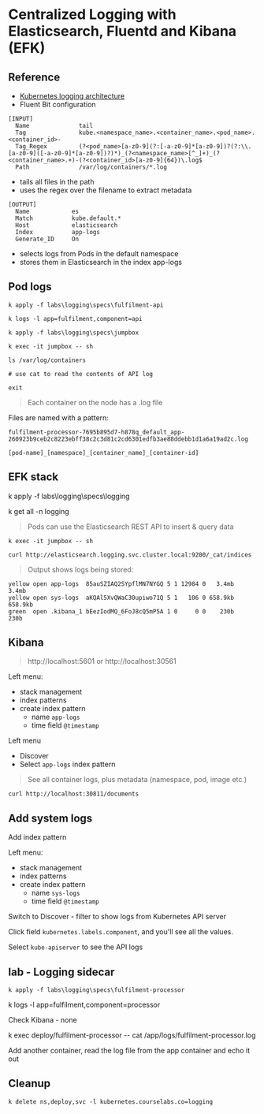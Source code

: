 # Centralized Logging with Elasticsearch, Fluentd and Kibana (EFK)


## Reference

- [Kubernetes logging architecture](https://kubernetes.io/docs/concepts/cluster-administration/logging/#logging-at-the-node-level)
- Fluent Bit configuration

```
[INPUT]
  Name              tail
  Tag               kube.<namespace_name>.<container_name>.<pod_name>.<container_id>-
  Tag_Regex         (?<pod_name>[a-z0-9](?:[-a-z0-9]*[a-z0-9])?(?:\\.[a-z0-9]([-a-z0-9]*[a-z0-9])?)*)_(?<namespace_name>[^_]+)_(?<container_name>.+)-(?<container_id>[a-z0-9]{64})\.log$
  Path              /var/log/containers/*.log
```

- tails all files in the path
- uses the regex over the filename to extract metadata

```
[OUTPUT]
  Name            es
  Match           kube.default.*
  Host            elasticsearch
  Index           app-logs
  Generate_ID     On
```

- selects logs from Pods in the default namespace
- stores them in Elasticsearch in the index app-logs

## Pod logs

```
k apply -f labs\logging\specs\fulfilment-api

k logs -l app=fulfilment,component=api
```

```
k apply -f labs\logging\specs\jumpbox

k exec -it jumpbox -- sh

ls /var/log/containers

# use cat to read the contents of API log

exit
```

> Each container on the node has a .log file

Files are named with a pattern:

```
fulfilment-processor-7695b895d7-h878q_default_app-260923b9ceb2c8223ebff38c2c3d81c2cd6301edfb3ae88ddebb1d1a6a19ad2c.log
```

`[pod-name]_[namespace]_[container_name]_[container-id]`


## EFK stack

k apply -f labs\logging\specs\logging

k get all -n logging


> Pods can use the Elasticsearch REST API to insert & query data

```
k exec -it jumpbox -- sh

curl http://elasticsearch.logging.svc.cluster.local:9200/_cat/indices
```

> Output shows logs being stored:

```
yellow open app-logs  85auSZIAQ2SYpflMN7NYGQ 5 1 12984 0   3.4mb   3.4mb
yellow open sys-logs  aKQAl5XvQWaC30upiwo71Q 5 1   106 0 658.9kb 658.9kb
green  open .kibana_1 bEezIodMQ_6FoJ8cQ5mP5A 1 0     0 0    230b    230b
```

## Kibana

> http://localhost:5601 or http://localhost:30561 

Left menu:

- stack management
- index patterns
- create index pattern
  - name `app-logs`
  - time field `@timestamp`

Left menu

- Discover
- Select `app-logs` index pattern

> See all container logs, plus metadata (namespace, pod, image etc.)

```
curl http://localhost:30811/documents
```

## Add system logs

Add index pattern

Left menu:

- stack management
- index patterns
- create index pattern
  - name `sys-logs`
  - time field `@timestamp`


Switch to Discover - filter to show logs from Kubernetes API server

Click field `kubernetes.labels.component`, and you'll see all the values.

Select `kube-apiserver` to see the API logs

## lab - Logging sidecar

```
k apply -f labs\logging\specs\fulfilment-processor
```

k logs -l app=fulfilment,component=processor

Check Kibana - none

k exec deploy/fulfilment-processor -- cat /app/logs/fulfilment-processor.log

Add another container, read the log file from the app container and echo it out

## Cleanup

```
k delete ns,deploy,svc -l kubernetes.courselabs.co=logging
```